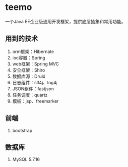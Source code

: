# teemo
一个Java EE企业级通用开发框架，提供底层抽象和常用功能。

## 用到的技术

1. orm框架：Hibernate
2. ioc容器：Spring
3. web框架：Spring MVC
4. 安全框架：Shiro
5. 数据库源：Druid
6. 日志组件：slf4j、log4j
7. JSON组件：fastjson
8. 任务调度：quartz
9. 模板：jsp、freemarker

## 前端

1. bootstrap

## 数据库

1. MySQL 5.7.16
